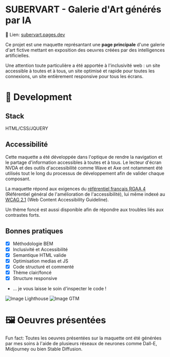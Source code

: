# SUBERVART - Galerie d'Art générés par IA

🔗 Lien: [subervart.pages.dev](https://subervart.pages.dev)

Ce projet est une maquette représantant une **page principale** d'une galerie d'art fictive mettant en exposition des oeuvres créées par des intelligences artificielles.

Une attention toute particulière a été apportée à l'inclusivité web : un site accessible à toutes et à tous, un site optimisé et rapide pour toutes les connexions, un site entièrement responsive pour tous les écrans.

# 🔨 Development

## Stack

HTML/CSS/JQUERY

## Accessibilité

Cette maquette a été développée dans l'optique de rendre la navigation et le partage d'information accessibles à toutes et à tous. Le lecteur d'écran NVDA et des outils d'accessibilité comme Wave et Axe ont notamment été utilisés tout le long du processus de développement afin de valider chaque composant.

La maquette répond aux exigences du [référentiel français RGAA 4](https://accessibilite.numerique.gouv.fr/) (Référentiel général de l'amélioration de l'accessibilité), lui même indexé au [WCAG 2.1](https://www.w3.org/WAI/standards-guidelines/wcag/) (Web Content Accessibility Guideline).

Un thème foncé est aussi disponible afin de répondre aux troubles liés aux contrastes forts.

## Bonnes pratiques

 - [X] Méthodologie BEM
 - [X] Inclusivité et Accessibilité
 - [X] Semantique HTML valide
 - [X] Optimisation medias et JS
 - [X] Code structuré et commenté
 - [X] Thème clair/foncé
 - [X] Structure responsive
 - ... je vous laisse le soin d'inspecter le code !
 
 ![Image Lighthouse](https://i.imgur.com/zv2aWx9.png)
 ![Image GTM](https://i.imgur.com/CIaqbTt.png)
 
 # 🖼 Oeuvres présentées
 
Fun fact: Toutes les oeuvres présentées sur la maquette ont été générées par mes soins à l'aide de plusieurs réseaux de neurones comme Dall-E, Midjourney ou bien Stable Diffusion. 
